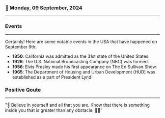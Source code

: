 ### 📅 Monday, 09 September, 2024
------
### Events
------
Certainly! Here are some notable events in the USA that have happened on September 9th:

- **1850**: California was admitted as the 31st state of the United States.
- **1926**: The U.S. National Broadcasting Company (NBC) was formed.
- **1956**: Elvis Presley made his first appearance on The Ed Sullivan Show.
- **1965**: The Department of Housing and Urban Development (HUD) was established as a part of President Lynd
### Positive Qoute
------
"🌟 Believe in yourself and all that you are. Know that there is something inside you that is greater than any obstacle. 💪✨"
